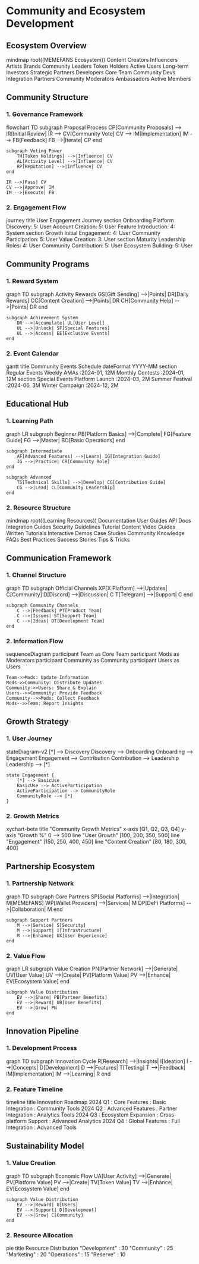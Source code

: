 # Community and Ecosystem Development

## Ecosystem Overview

<div class="mermaid">
mindmap
    root((MEMEFANS Ecosystem))
        Content Creators
            Influencers
            Artists
            Brands
            Community Leaders
        Token Holders
            Active Users
            Long-term Investors
            Strategic Partners
        Developers
            Core Team
            Community Devs
            Integration Partners
        Community
            Moderators
            Ambassadors
            Active Members
</div>

## Community Structure

### 1. Governance Framework
<div class="mermaid">
flowchart TD
    subgraph Proposal Process
        CP[Community Proposals] --> IR[Initial Review]
        IR --> CV[Community Vote]
        CV --> IM[Implementation]
        IM --> FB[Feedback]
        FB -->|Iterate| CP
    end

    subgraph Voting Power
        TH[Token Holdings] -->|Influence| CV
        AL[Activity Level] -->|Influence| CV
        RP[Reputation] -->|Influence| CV
    end

    IR -->|Pass| CV
    CV -->|Approve| IM
    IM -->|Execute| FB
</div>

### 2. Engagement Flow
<div class="mermaid">
journey
    title User Engagement Journey
    section Onboarding
        Platform Discovery: 5: User
        Account Creation: 5: User
        Feature Introduction: 4: System
    section Growth
        Initial Engagement: 4: User
        Community Participation: 5: User
        Value Creation: 3: User
    section Maturity
        Leadership Roles: 4: User
        Community Contribution: 5: User
        Ecosystem Building: 5: User
</div>

## Community Programs

### 1. Reward System
<div class="mermaid">
graph TD
    subgraph Activity Rewards
        GS[Gift Sending] -->|Points| DR[Daily Rewards]
        CC[Content Creation] -->|Points| DR
        CH[Community Help] -->|Points| DR
    end
    
    subgraph Achievement System
        DR -->|Accumulate| UL[User Level]
        UL -->|Unlock| SF[Special Features]
        UL -->|Access| EE[Exclusive Events]
    end
</div>

### 2. Event Calendar
<div class="mermaid">
gantt
    title Community Events Schedule
    dateFormat YYYY-MM
    section Regular Events
    Weekly AMAs        :2024-01, 12M
    Monthly Contests   :2024-01, 12M
    section Special Events
    Platform Launch    :2024-03, 2M
    Summer Festival    :2024-06, 3M
    Winter Campaign    :2024-12, 2M
</div>

## Educational Hub

### 1. Learning Path
<div class="mermaid">
graph LR
    subgraph Beginner
        PB[Platform Basics] -->|Complete| FG[Feature Guide]
        FG -->|Master| BO[Basic Operations]
    end
    
    subgraph Intermediate
        AF[Advanced Features] -->|Learn| IG[Integration Guide]
        IG -->|Practice| CR[Community Role]
    end
    
    subgraph Advanced
        TS[Technical Skills] -->|Develop| CG[Contribution Guide]
        CG -->|Lead| CL[Community Leadership]
    end
</div>

### 2. Resource Structure
<div class="mermaid">
mindmap
    root((Learning Resources))
        Documentation
            User Guides
            API Docs
            Integration Guides
            Security Guidelines
        Tutorial Content
            Video Guides
            Written Tutorials
            Interactive Demos
            Case Studies
        Community Knowledge
            FAQs
            Best Practices
            Success Stories
            Tips & Tricks
</div>

## Communication Framework

### 1. Channel Structure
<div class="mermaid">
graph TD
    subgraph Official Channels
        XP[X Platform] -->|Updates| C[Community]
        D[Discord] -->|Discussion| C
        T[Telegram] -->|Support| C
    end
    
    subgraph Community Channels
        C -->|Feedback| PT[Product Team]
        C -->|Issues| ST[Support Team]
        C -->|Ideas| DT[Development Team]
    end
</div>

### 2. Information Flow
<div class="mermaid">
sequenceDiagram
    participant Team as Core Team
    participant Mods as Moderators
    participant Community as Community
    participant Users as Users
    
    Team->>Mods: Update Information
    Mods->>Community: Distribute Updates
    Community->>Users: Share & Explain
    Users-->>Community: Provide Feedback
    Community-->>Mods: Collect Feedback
    Mods-->>Team: Report Insights
</div>

## Growth Strategy

### 1. User Journey
<div class="mermaid">
stateDiagram-v2
    [*] --> Discovery
    Discovery --> Onboarding
    Onboarding --> Engagement
    Engagement --> Contribution
    Contribution --> Leadership
    Leadership --> [*]
    
    state Engagement {
        [*] --> BasicUse
        BasicUse --> ActiveParticipation
        ActiveParticipation --> CommunityRole
        CommunityRole --> [*]
    }
</div>

### 2. Growth Metrics
<div class="mermaid">
xychart-beta
    title "Community Growth Metrics"
    x-axis [Q1, Q2, Q3, Q4]
    y-axis "Growth %" 0 --> 500
    line "User Growth" [100, 200, 350, 500]
    line "Engagement" [150, 250, 400, 450]
    line "Content Creation" [80, 180, 300, 400]
</div>

## Partnership Ecosystem

### 1. Partnership Network
<div class="mermaid">
graph TD
    subgraph Core Partners
        SP[Social Platforms] -->|Integration| M[MEMEFANS]
        WP[Wallet Providers] -->|Services| M
        DP[DeFi Platforms] -->|Collaboration| M
    end
    
    subgraph Support Partners
        M -->|Service| S[Security]
        M -->|Support| I[Infrastructure]
        M -->|Enhance| UX[User Experience]
    end
</div>

### 2. Value Flow
<div class="mermaid">
graph LR
    subgraph Value Creation
        PN[Partner Network] -->|Generate| UV[User Value]
        UV -->|Create| PV[Platform Value]
        PV -->|Enhance| EV[Ecosystem Value]
    end
    
    subgraph Value Distribution
        EV -->|Share| PB[Partner Benefits]
        EV -->|Reward| UB[User Benefits]
        EV -->|Grow| PN
    end
</div>

## Innovation Pipeline

### 1. Development Process
<div class="mermaid">
graph TD
    subgraph Innovation Cycle
        R[Research] -->|Insights| I[Ideation]
        I -->|Concepts| D[Development]
        D -->|Features| T[Testing]
        T -->|Feedback| IM[Implementation]
        IM -->|Learning| R
    end
</div>

### 2. Feature Timeline
<div class="mermaid">
timeline
    title Innovation Roadmap
    2024 Q1 : Core Features
            : Basic Integration
            : Community Tools
    2024 Q2 : Advanced Features
            : Partner Integration
            : Analytics Tools
    2024 Q3 : Ecosystem Expansion
            : Cross-platform Support
            : Advanced Analytics
    2024 Q4 : Global Features
            : Full Integration
            : Advanced Tools
</div>

## Sustainability Model

### 1. Value Creation
<div class="mermaid">
graph TD
    subgraph Economic Flow
        UA[User Activity] -->|Generate| PV[Platform Value]
        PV -->|Create| TV[Token Value]
        TV -->|Enhance| EV[Ecosystem Value]
    end
    
    subgraph Value Distribution
        EV -->|Reward| U[Users]
        EV -->|Support| D[Development]
        EV -->|Grow| C[Community]
    end
</div>

### 2. Resource Allocation
<div class="mermaid">
pie title Resource Distribution
    "Development" : 30
    "Community" : 25
    "Marketing" : 20
    "Operations" : 15
    "Reserve" : 10
</div>
